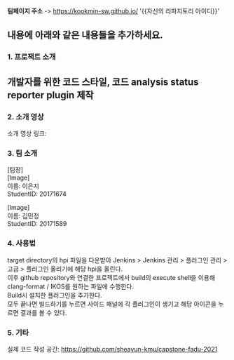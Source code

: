 **팀페이지 주소** -> https://kookmin-sw.github.io/ '{{자신의 리파지토리 아이디}}'


## 내용에 아래와 같은 내용들을 추가하세요.

### 1. 프로잭트 소개

## 개발자를 위한 코드 스타일, 코드 analysis status reporter plugin 제작

### 2. 소개 영상
 소개 영상 링크: 

### 3. 팀 소개

[팀장]   
[Image]  
이름: 이은지  
StudentID: 20171674  

[Image]  
이름: 김민정  
StudentID: 20171589  

### 4. 사용법

target directory의 hpi 파일을 다운받아 Jenkins > Jenkins 관리 > 플러그인 관리 > 고금 > 플러그인 올리기에 해당 hpi을 올린다.  
이후 github repository와 연결한 프로젝트에서 build의 execute shell을 이용해 clang-format / IKOS를 원하는 파일에 수행한다.  
Build시 설치한 플러그인을 추가한다.  
모두 끝나면 빌드하기를 누르면 사이드 패널에 각 플러그인이 생기고 해당 아이콘을 누르면 결과를 볼 수 있다.  

### 5. 기타
실제 코드 작성 공간: https://github.com/sheayun-kmu/capstone-fadu-2021  

